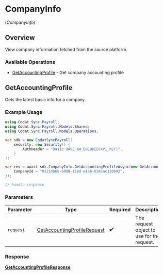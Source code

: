 # CompanyInfo
(*CompanyInfo*)

## Overview

View company information fetched from the source platform.

### Available Operations

* [GetAccountingProfile](#getaccountingprofile) - Get company accounting profile

## GetAccountingProfile

Gets the latest basic info for a company.

### Example Usage

```csharp
using Codat.Sync.Payroll;
using Codat.Sync.Payroll.Models.Shared;
using Codat.Sync.Payroll.Models.Operations;

var sdk = new CodatSyncPayroll(
    security: new Security() {
        AuthHeader = "Basic BASE_64_ENCODED(API_KEY)",
    }
);

var res = await sdk.CompanyInfo.GetAccountingProfileAsync(new GetAccountingProfileRequest() {
    CompanyId = "8a210b68-6988-11ed-a1eb-0242ac120002",
});

// handle response
```

### Parameters

| Parameter                                                                             | Type                                                                                  | Required                                                                              | Description                                                                           |
| ------------------------------------------------------------------------------------- | ------------------------------------------------------------------------------------- | ------------------------------------------------------------------------------------- | ------------------------------------------------------------------------------------- |
| `request`                                                                             | [GetAccountingProfileRequest](../../Models/Operations/GetAccountingProfileRequest.md) | :heavy_check_mark:                                                                    | The request object to use for the request.                                            |


### Response

**[GetAccountingProfileResponse](../../Models/Operations/GetAccountingProfileResponse.md)**

